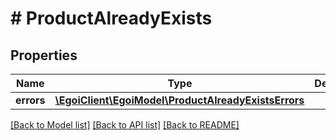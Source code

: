 # # ProductAlreadyExists

## Properties

Name | Type | Description | Notes
------------ | ------------- | ------------- | -------------
**errors** | [**\EgoiClient\EgoiModel\ProductAlreadyExistsErrors**](ProductAlreadyExistsErrors.md) |  | [optional]

[[Back to Model list]](../../README.md#models) [[Back to API list]](../../README.md#endpoints) [[Back to README]](../../README.md)
